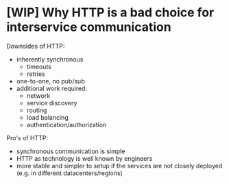 # [WIP] Why HTTP is a bad choice for interservice communication

Downsides of HTTP:
* inherently synchronous
  * timeouts
  * retries
* one-to-one, no pub/sub
* additional work required:
  * network
  * service discovery
  * routing
  * load balancing
  * authentication/authorization


Pro's of HTTP:
* synchronous communication is simple
* HTTP as technology is well known by engineers
* more stable and simpler to setup if the services are not closely deployed (e.g. in different datacenters/regions)

